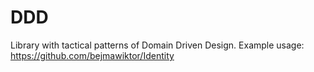 # DDD
Library with tactical patterns of Domain Driven Design.
Example usage: https://github.com/bejmawiktor/Identity
